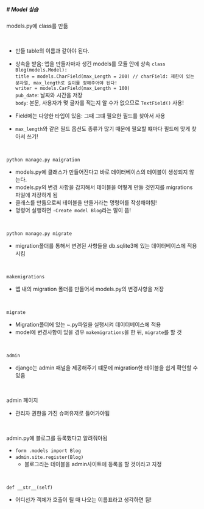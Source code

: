 ##### # Model 실습
models.py에 class를 만듦

<br>

* 만들 table의 이름과 같아야 된다. 
* 상속을 받음: 앱을 만들자마자 생긴 models를 모듈 안에 상속
  `class Blog(models.Model):` <br>
  `title = models.CharField(max_Length = 200) // charField: 제한이 있는 문자열, max_length로 길이를 정해주어야 된다!`
  <br>
  `writer = models.CarField(max_Length = 100)`
  <br>
  `pub_date`: 날짜와 시간을 저장
  <br>
  `body`: 본문, 사용자가 몇 글자를 적는지 알 수가 없으므로 `TextField()` 사용!
  <br>

* Field에는 다양한 타입이 있음: 그때 그떄 필요한 필드를 찾아서 사용
* `max_length`와 같은 필드 옵션도 종류가 많기 때문에 필요할 떄마다 필드에 맞게 찾아서 쓰기!

<br>

`python manage.py maigration`

* models.py에 클래스가 만들어진다고 바로 데이터베이스의 테이블이 생성되지 않는다.
* models.py의 변경 사항을 감지해서 테이블을 어떻게 만들 것인지를 migrations 파일에 저장하게 됨
* 클래스를 만듦으로써 테이블을 만들거라는 명령어를 작성해야됨!
* 명령어 실행하면 `-Create model Blog`라는 말이 뜸!

<br>

`python manage.py migrate`

* migration폴더를 통해서 변경된 사항들을 db.sqlite3에 있는 데이터베이스에 적용시킴

<br>

`makemigrations`

* 앱 내의 migration 폴더를 만들어서 models.py의 변경사항을 저장

<br>

`migrate`

* Migration폴더에 있는 ~.py파일을 실행시켜 데이터베이스에 적용
* model에 변경사항이 있을 경우 `makemigrations`을 한 뒤, `migrate`를 할 것


<br>

`admin`

* django는 admin 패널을 제공해주기 떄문에 migration한 테이블을 쉽게 확인할 수 있음

<br>

admin 페이지

* 관리자 권한을 가진 슈퍼유저로 들어가야됨

<br>

admin.py에 블로그를 등록했다고 알려줘야됨

* `form .models import Blog`
* `admin.site.register(Blog)`
  * 블로그라는 테이블을 admin사이트에 등록을 할 것이라고 지정

<br>

`def __str__(self)`

* 어디선가 객체가 호출이 될 때 나오는 이름표라고 생각하면 됨!